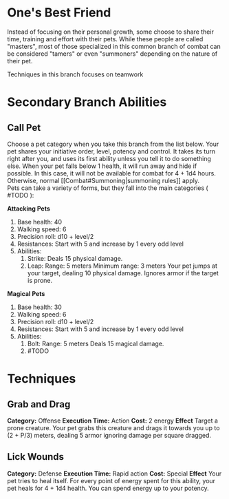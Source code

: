 # One's Best Friend
Instead of focusing on their personal growth, some choose to share their time, training and effort with their pets. While these people are called "masters", most of those specialized in this common branch of combat can be considered "tamers" or even "summoners" depending on the nature of their pet. 

Techniques in this branch focuses on teamwork

# Secondary Branch Abilities
## Call Pet
Choose a pet category when you take this branch from the list below. Your pet shares your initiative order, level, potency and control. It takes its turn right after you, and uses its first ability unless you tell it to do something else. When your pet falls below 1 health, it will run away and hide if possible. In this case, it will not be available for combat for 4 + 1d4 hours. Otherwise, normal [[Combat#Summoning|summoning rules]] apply.  
Pets can take a variety of forms, but they fall into the main categories ( #TODO ):

**Attacking Pets**
1. Base health: 40
2. Walking speed: 6
3. Precision roll: d10 + level/2
4. Resistances: Start with 5 and increase by 1 every odd level
5. Abilities:
	1. Strike:
		Deals 15 physical damage.
	2. Leap: 
		Range: 5 meters
		Minimum range: 3 meters
		Your pet jumps at your target, dealing 10 physical damage.
		Ignores armor if the target is prone.

**Magical Pets**
1. Base health: 30
2. Walking speed: 6
3. Precision roll: d10 + level/2
4. Resistances: Start with 5 and increase by 1 every odd level
5. Abilities:
	1. Bolt:
		Range: 5 meters
		Deals 15 magical damage.
	2. #TODO 


# Techniques
## Grab and Drag
**Category:** Offense
**Execution Time:** Action
**Cost:** 2 energy
**Effect**
	Target a prone creature. Your pet grabs this creature and drags it towards you up to (2 + P/3) meters, dealing 5 armor ignoring damage per square dragged.

## Lick Wounds
**Category:** Defense
**Execution Time:** Rapid action
**Cost:** Special
**Effect**
	Your pet tries to heal itself. For every point of energy spent for this ability, your pet heals for 4 + 1d4 health. You can spend energy up to your potency.